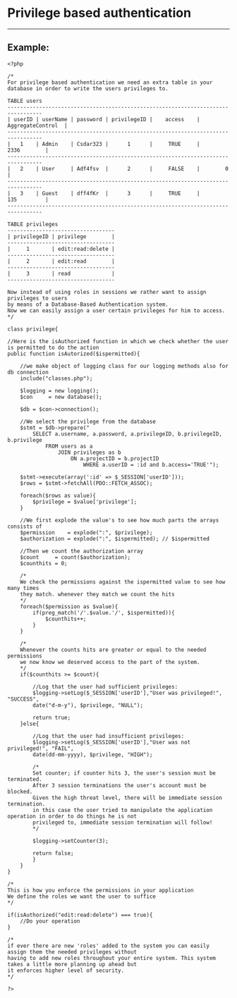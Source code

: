# Privilege based authentication
-------

## Example:


    <?php

	/*
	For privilege based authentication we need an extra table in your database in order to write the users privileges to.

	TABLE users
	---------------------------------------------------------------------------------    
	| userID | userName | password | privilegeID |    access	| AggregateControl	|
	---------------------------------------------------------------------------------   
	|   1    | Admin    | Csdar323 |	  1      | 	   TRUE		|		2336        |
	---------------------------------------------------------------------------------   	
	|	2    | User	    | Adf4fsv  |	  2      |	   FALSE	|		 0         	|
	---------------------------------------------------------------------------------   
	|	3    | Guest    | dff4fKr  |	  3	     |	   TRUE		|		135	       	|
	---------------------------------------------------------------------------------   

	TABLE privileges
	----------------------------------   
	| privilegeID | privilege        |
	----------------------------------
	|     1	      | edit:read:delete |
	----------------------------------
	|	  2	      | edit:read        |
	----------------------------------
	|	  3	      | read             |
	----------------------------------

	Now instead of using roles in sessions we rather want to assign privileges to users
	by means of a Database-Based Authentication system.
	Now we can easily assign a user certain privileges for him to access.
	*/

	class privilege{

	//Here is the isAuthorized function in which we check whether the user is permitted to do the action
	public function isAutorized($ispermitted){

		//we make object of logging class for our logging methods also for db connection
		include("classes.php");

		$logging = new logging();
		$con 	 = new database();

		$db = $con->connection();

		//We select the privilege from the database
		$stmt = $db->prepare("
			SELECT a.username, a.password, a.privilegeID, b.privilegeID, b.privilege   
				FROM users as a
					JOIN privileges as b
						ON a.projectID = b.projectID
							WHERE a.userID = :id and b.access='TRUE'");

		$stmt->execute(array(':id' => $_SESSION['userID']));
		$rows = $stmt->fetchAll(PDO::FETCH_ASSOC);

		foreach($rows as value){
			$privilege = $value['privilege'];
		}

		//We first explode the value's to see how much parts the arrays consists of
		$permission    = explode(":", $privilege);
		$authorization = explode(":", $ispermitted); // $ispermitted

		//Then we count the authorization array
		$count     = count($authorization);
		$counthits = 0;

		/*
		We check the permissions against the ispermitted value to see how many times
		they match. whenever they match we count the hits
		*/
		foreach($permission as $value){
			if(preg_match('/'.$value.'/', $ispermitted)){
				$counthits++;
			}
		}

		/*
		Whenever the counts hits are greater or equal to the needed permissions
		we now know we deserved access to the part of the system.
		*/
		if($counthits >= $count){

			//Log that the user had sufficient privileges:
			$logging->setLog($_SESSION['userID'],"User was privileged!", "SUCCESS",
			date("d-m-y"), $privilege, "NULL");

			return true;
		}else{

			//Log that the user had insufficient privileges:
			$logging->setLog($_SESSION['userID'],"User was not privileged!", "FAIL",
			date(dd-mm-yyyy), $privilege, "HIGH");

			/*
			Set counter; if counter hits 3, the user's session must be terminated.
			After 3 session terminations the user's account must be blocked.
			Given the high threat level, there will be immediate session termination.
			in this case the user tried to manipulate the application operation in order to do things he is not
			privileged to, immediate session termination will follow!
			*/

			$logging->setCounter(3);

			return false;
			}
		}
	}

	/*
	This is how you enforce the permissions in your application
	We define the roles we want the user to suffice
	*/

	if(isAuthorized("edit:read:delete") === true){
		//Do your operation
	}

	/*
	if ever there are new 'roles' added to the system you can easily assign them the needed privileges without
	having to add new roles throughout your entire system. This system takes a little more planning up ahead but
	it enforces higher level of security.
	*/

    ?>
